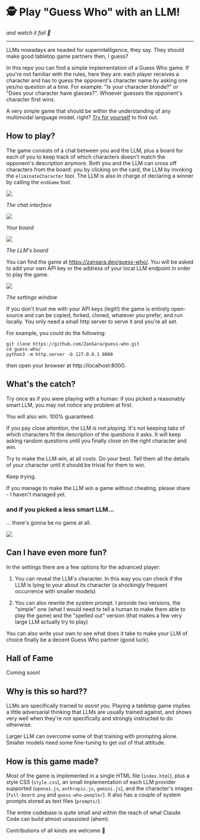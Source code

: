 # 🕵️ Play "Guess Who" with an LLM! 

_and watch it fail 🫠_

---

LLMs nowadays are headed for superintelligence, they say. They should make good tabletop game partners then, I guess?

In this repo you can find a simple implementation of a Guess Who game. If you're not familiar with the rules, here they are: each player receives a character and has to guess the opponent's character name by asking one yes/no question at a time. For example: "Is your character blonde?" or "Does your character have glasses?". Whoever guesses the opponent's character first wins. 

A very simple game that should be within the understanding of any multimodal language model, right? [Try for yourself](https://zansara.dev/guess-who/) to find out.

## How to play?

The game consists of a chat between you and the LLM, plus a board for each of you to keep track of which characters doesn't match the opponent's description anymore. Both you and the LLM can cross off characters from the board: you by clicking on the card, the LLM by invoking the `eliminateCharacter` tool. The LLM is also in charge of declaring a winner by calling the `endGame` tool.

![](/help/chat.png)

_The chat interface_

![](/help/user-board.png)

_Your board_

![](/help/llm-board.png)

_The LLM's board_

You can find the game at https://zansara.dev/guess-who/. You will be asked to add your own API key or the address of your local LLM endpoint in order to play the game.

![](/help/settings.png)

_The settings window_

If you don't trust me with your API keys (legit!) the game is entirely open-source and can be copied, forked, cloned, whatever you prefer, and run locally. You only need a small http server to serve it and you're all set.

For example, you could do the following:

```
git clone https://github.com/ZanSara/guess-who.git
cd guess-who/
python3 -m http.server -b 127.0.0.1 8000
```

then open your browser at http://localhost:8000.

## What's the catch?

Try once as if you were playing with a human: if you picked a reasonably smart LLM, you may not notice any problem at first. 

You will also win. 100% guaranteed.

If you pay close attention, the LLM _is not playing_. It's not keeping tabs of which characters fit the description of the questions it asks. It will keep asking random questions until you finally close on the right character and win.

Try to make the LLM win, at all costs. Do your best. Tell them all the details of your character until it should be trivial for them to win.

Keep trying.

If you manage to make the LLM win a game without cheating, please share - I haven't managed yet.

### and if you picked a less smart LLM...

... there's gonna be no game at all.

![](/help/llm-spoiling-character.png)

## Can I have even more fun?

In the settings there are a few options for the advanced player:

1. You can reveal the LLM's character. In this way you can check if the LLM is lying to your about its character (a shockingly frequent occurrence with smaller models)

2. You can also rewrite the system prompt. I provide two versions, the "simple" one (what I would need to tell a human to make them able to play the game) and the "spelled out" version (that makes a few very large LLM actually try to play)

You can also write your own to see what does it take to make your LLM of choice finally be a decent Guess Who partner (good luck).

## Hall of Fame

Coming soon!

## Why is this so hard??

LLMs are specifically trained to _assist you_. Playing a tabletop game implies a little adversarial thinking that LLMs are usually trained against, and shows very well when they're not specifically and strongly instructed to do otherwise. 

Larger LLM can overcome some of that training with prompting alone. Smaller models need some fine-tuning to get out of that attitude.

## How is this game made?

Most of the game is implemented in a single HTML file (`index.html`), plus a style CSS (`style.css`), an small implementation of each LLM provider supported (`openai.js`, `anthropic.js`, `gemini.js`), and the character's images (`full-board.png` and `guess-who-people/`). It also has a couple of system prompts stored as text files (`prompts/`).

The entire codebase is quite small and within the reach of what Claude Code can build almost unassisted (ahem).

Contributions of all kinds are welcome 🙇
